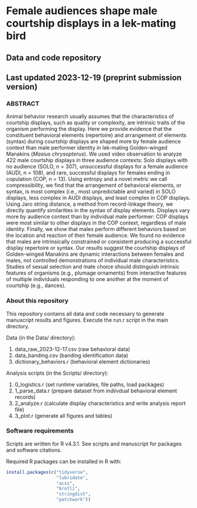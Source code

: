 # Female audiences shape male courtship displays in a lek-mating bird
## Data and code repository
## Last updated 2023-12-19 (preprint submission version)

### ABSTRACT
Animal behavior research usually assumes that the characteristics of courtship displays, such as quality or complexity, are intrinsic traits of the organism performing the display. Here we provide evidence that the constituent behavioral elements (repertoire) and arrangement of elements (syntax) during courtship displays are shaped more by female audience context than male performer identity in lek-mating Golden-winged Manakins (*Masius chrysopterus*). We used video observation to analyze 422 male courtship displays in three audience contexts: Solo displays with no audience (SOLO, n = 307), unsuccessful displays for a female audience (AUDI, n = 108), and rare, successful displays for females ending in copulation (COP, n = 13). Using entropy and a novel metric we call compressibility, we find that the arrangement of behavioral elements, or syntax, is most complex (i.e., most unpredictable and varied) in SOLO displays, less complex in AUDI displays, and least complex in COP displays. Using Jaro string distance, a method from record-linkage theory, we directly quantify similarities in the syntax of display elements. Displays vary more by audience context than by individual male performer: COP displays were most similar to other displays in the COP context, regardless of male identity. Finally, we show that males perform different behaviors based on the location and reaction of their female audience. We found no evidence that males are intrinsically constrained or consistent producing a successful display repertoire or syntax. Our results suggest the courtship displays of Golden-winged Manakins are dynamic interactions between females and males, not controlled demonstrations of individual male characteristics. Studies of sexual selection and mate choice should distinguish intrinsic features of organisms (e.g., plumage ornaments) from interactive features of multiple individuals responding to one another at the moment of courtship (e.g., dances). 

### About this repository
This repository contains all data and code necessary to generate manuscript results and figures. Execute the run.r script in the main directory.

Data (in the Data/ directory):
1. data_raw_2023-12-17.csv (raw behavioral data)
2. data_banding.csv (banding identification data)
3. dictionary_behaviors.r (behavioral element dictionaries)

Analysis scripts (in the Scripts/ directory):
1. 0_logistics.r (set runtime variables, file paths, load packages)
2. 1_parse_data.r (prepare dataset from indiivdual behavioral element records)
3. 2_analyze.r (calculate display characteristics and write analysis report file)
4. 3_plot.r (generate all figures and tables)

### Software requirements
Scripts are written for R v4.3.1. See scripts and manuscript for packages and software citations.

Required R packages can be installed in R with:
```R
install.packages(c("tidyverse",
                   "lubridate",
                   "acss",
                   "brotli",
                   "stringdist",
                   "patchwork"))
```               